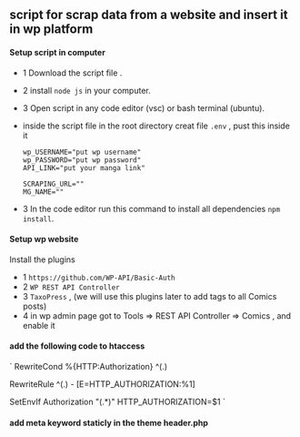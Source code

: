 ## script for scrap data from a website and insert it in wp platform

#### Setup script in computer

- 1 Download the script file .
- 2 install `node js` in your computer.
- 3 Open script in any code editor (vsc) or bash terminal (ubuntu).
- inside the script file in the root directory creat file `.env` , pust this inside it

  ```
  wp_USERNAME="put wp username"
  wp_PASSWORD="put wp password"
  API_LINK="put your manga link"

  SCRAPING_URL=""
  MG_NAME=""
  ```

- 3 In the code editor run this command to install all dependencies `npm install`.

#### Setup wp website

Install the plugins

- 1 `https://github.com/WP-API/Basic-Auth`
- 2 `WP REST API Controller`
- 3 `TaxoPress` , (we will use this plugins later to add tags to all Comics posts)
- 4 in wp admin page got to Tools => REST API Controller => Comics , and enable it

#### add the following code to htaccess

`
RewriteCond %{HTTP:Authorization} ^(.)

RewriteRule ^(.) - [E=HTTP_AUTHORIZATION:%1]

SetEnvIf Authorization "(.\*)" HTTP_AUTHORIZATION=$1
`

#### add meta keyword staticly in the theme header.php
